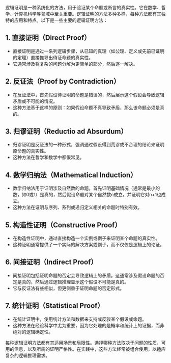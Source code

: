 逻辑证明是一种系统化的方法，用于验证某个命题或断言的真实性。它在数学、哲学、计算机科学等领域中至关重要。逻辑证明的方法多种多样，每种方法都有其独特的应用和特点。以下是一些主要的逻辑证明方法：

## 1. 直接证明（Direct Proof）
- 直接证明是通过一系列逻辑步骤，从已知的真理（如公理、定义或先前已证明的定理）直接推导出待证命题的真实性。
- 它通常涉及将复杂的问题分解为更简单的部分，然后逐一解决。

## 2. 反证法（Proof by Contradiction）
- 在反证法中，首先假设待证明的命题是错误的，然后展示这个假设会导致逻辑矛盾或不可能的情况。
- 这种方法基于这样的原则：如果假设命题不真导致矛盾，那么该命题必须是真的。

## 3. 归谬证明（Reductio ad Absurdum）
- 归谬证明是反证法的一种形式，强调通过假设得到荒谬或不合理的结论来证明原命题的真实性。
- 这种方法在哲学和数学中都很常见。

## 4. 数学归纳法（Mathematical Induction）
- 数学归纳法用于证明涉及自然数的命题。首先证明基础情况（通常是最小的数，如0或1）是真的，然后假设命题对某个自然数n成立，并证明它对n+1也成立。
- 这种方法在证明与序列、系列或递归定义相关的命题时特别有效。

## 5. 构造性证明（Constructive Proof）
- 在构造性证明中，通过直接构造一个实例或例子来证明某个命题的真实性。
- 这种证明通常提供了一个实际的解决方案或例子，而不仅仅是逻辑上的论证。

## 6. 间接证明（Indirect Proof）
- 间接证明包括证明命题的否定会导致逻辑上的矛盾。这通常涉及假设命题的否定是真的，然后通过逻辑推理显示这个假设不可能是真的。
- 它与反证法有些相似，但更侧重于证明命题的否定形式。

## 7. 统计证明（Statistical Proof）
- 在统计证明中，使用统计方法和数据来支持或反驳某个假设或命题。
- 这种方法在经验科学中尤为重要，因为它处理的是概率和统计上的证据，而非绝对的逻辑确定性。

每种逻辑证明方法都有其适用场景和局限性。选择哪种方法取决于问题的性质、可用的信息，以及所需的证明严格性。在实践中，这些方法经常被组合使用，以适应复杂的逻辑推理需求。